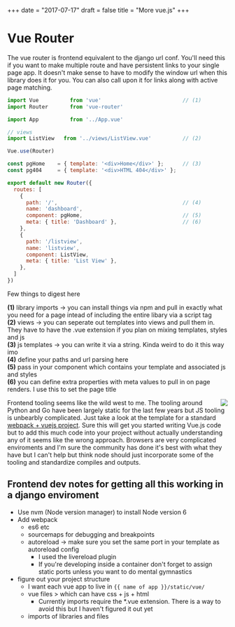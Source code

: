 +++
date = "2017-07-17"
draft = false
title = "More vue.js"
+++

# Vue Router
The vue router is frontend equivalent to the django url conf. You'll need this if you want to make multiple route and have persistent links to your single page app. It doesn't make sense to  have to modify the window url when this library does it for you. You can also call upon it for links along with active page matching.

```js
import Vue          from 'vue'                          // (1)
import Router       from 'vue-router'

import App          from '../App.vue'

// views
import ListView   from '../views/ListView.vue'          // (2)

Vue.use(Router)

const pgHome    = { template: '<div>Home</div>' };      // (3)
const pg404     = { template: '<div>HTML 404</div>' };

export default new Router({
  routes: [
    {
      path: '/',                                        // (4)
      name: 'dashboard',
      component: pgHome,                                // (5)
      meta: { title: 'Dashboard' },                     // (6)
    },
    {
      path: '/listview',
      name: 'listview',
      component: ListView,
      meta: { title: 'List View' },
    },
  ]
})
```

Few things to digest here

**(1)** library imports -> you can install things via npm and pull in exactly what you need for a page intead of including the entire libary via a script tag<br/>
**(2)** views -> you can seperate out templates into views and pull them in. They have to have the .vue extension if you plan on mixing templates, styles and js<br/>
**(3)** js templates -> you can write it via a string. Kinda weird to do it this way imo<br/>
**(4)** define your paths and url parsing here<br/>
**(5)** pass in your component which contains your template and associated js and styles<br/>
**(6)** you can define extra properties with meta values to pull in on page renders. I use this to set the page title<br/>


<img style="max-width: 200px; margin-left: 10px;" align="right" src="http://i61.tinypic.com/vip5dl.jpg">

Frontend tooling seems like the wild west to me. The tooling around Python and Go have been largely static for the last few years but JS tooling is unbearbly complicated. Just take a look at the template for a standard [webpack + vuejs project](https://github.com/vuejs-templates/webpack/tree/master/template/build). Sure this will get you started writing Vue.js code but to add this much code into your project without actually understanding any of it seems like the wrong approach. Browsers are very complicated enviroments and I'm sure the community has done it's best with what they have but I can't help but think node should just incorporate some of the tooling and standardize compiles and outputs.

## Frontend dev notes for getting all this working in a django enviroment

- Use nvm (Node version manager) to install Node version 6
- Add webpack
    - es6 etc
    - sourcemaps for debugging and breakpoints
    - autoreload -> make sure you set the same port in your template as autoreload config
		- I used the livereload plugin
		- If you're developing inside a container don't forget to assign static ports unless you want to do mental gymnastics
- figure out your project structure
    - I want each vue app to live in `{{ name of app }}/static/vue/`
    - vue files > which can have css + js + html
		- Currently imports require the *.vue extension. There is a way to avoid this but I haven't figured it out yet
    - imports of libraries and files

